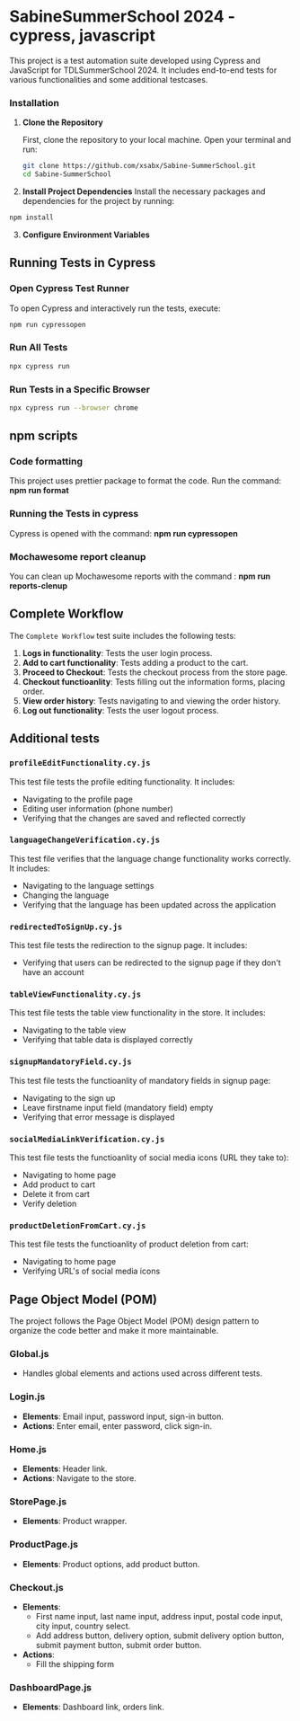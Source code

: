 # SabineSummerSchool 2024 - cypress, javascript

This project is a test automation suite developed using Cypress and JavaScript for TDLSummerSchool 2024. It includes end-to-end tests for various functionalities and some additional testcases.

### Installation

1. **Clone the Repository**

   First, clone the repository to your local machine. Open your terminal and run:

   ```sh
   git clone https://github.com/xsabx/Sabine-SummerSchool.git
   cd Sabine-SummerSchool
   ```

2. **Install Project Dependencies**
Install the necessary packages and dependencies for the project by running:

 ```sh
 npm install
 ```


 3. **Configure Environment Variables**

## Running Tests in Cypress

### Open Cypress Test Runner
To open Cypress and interactively run the tests, execute:

```sh
npm run cypressopen
```
### Run All Tests

```sh
npx cypress run
```
### Run Tests in a Specific Browser

```sh
npx cypress run --browser chrome
```
## npm scripts

### Code formatting

This project uses prettier package to format the code. Run the command: **npm run format**

### Running the Tests in cypress

Cypress is opened with the command: **npm run cypressopen**

### Mochawesome report cleanup

You can clean up Mochawesome reports with the command : **npm run reports-clenup**


## Complete Workflow

The `Complete Workflow` test suite includes the following tests:

1. **Logs in functionality**: Tests the user login process.
2. **Add to cart functionality**: Tests adding a product to the cart.
3. **Proceed to Checkout**: Tests the checkout process from the store page.
4. **Checkout functioanlity**: Tests filling out the information forms, placing order.
5. **View order history**: Tests navigating to and viewing the order history.
6. **Log out functionality**: Tests the user logout process.

## Additional tests

### `profileEditFunctionality.cy.js`

This test file tests the profile editing functionality. It includes:

- Navigating to the profile page
- Editing user information (phone number)
- Verifying that the changes are saved and reflected correctly

### `languageChangeVerification.cy.js`
This test file verifies that the language change functionality works correctly. It includes:

- Navigating to the language settings
- Changing the language
- Verifying that the language has been updated across the application

### `redirectedToSignUp.cy.js`

This test file tests the redirection to the signup page. It includes:

- Verifying that users can be redirected to the signup page if they don't have an account

### `tableViewFunctionality.cy.js`

This test file tests the table view functionality in the store. It includes:

- Navigating to the table view
- Verifying that table data is displayed correctly

### `signupMandatoryField.cy.js`

This test file tests the functioanlity of mandatory fields in signup page:

- Navigating to the sign up
- Leave firstname input field (mandatory field) empty
- Verifying that error message is displayed

### `socialMediaLinkVerification.cy.js`

This test file tests the functioanlity of social media icons (URL they take to):

- Navigating to home page
- Add product to cart
- Delete it from cart
- Verify deletion

### `productDeletionFromCart.cy.js`

This test file tests the functioanlity of product deletion from cart:

- Navigating to home page
- Verifying URL's of social media icons

## Page Object Model (POM)

The project follows the Page Object Model (POM) design pattern to organize the code better and make it more maintainable.

### Global.js

- Handles global elements and actions used across different tests.

### Login.js

- **Elements**: Email input, password input, sign-in button.
- **Actions**: Enter email, enter password, click sign-in.

### Home.js

- **Elements**: Header link.
- **Actions**: Navigate to the store.

### StorePage.js

- **Elements**: Product wrapper.

### ProductPage.js

- **Elements**: Product options, add product button.

### Checkout.js

- **Elements**:
  - First name input, last name input, address input, postal code input, city input, country select.
  - Add address button, delivery option, submit delivery option button, submit payment button, submit order button.
- **Actions**:
  - Fill the shipping form

### DashboardPage.js

- **Elements**: Dashboard link, orders link.

